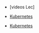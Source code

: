 - [videos Lec]

- [Kubernetes](https://youtu.be/KVBON1lA9N8?si=TtGbhHQLY1bS7_zT)

- [Kubernetes](https://youtu.be/FqfoDUhzyDo?si=bjWzTs9yw0gvAbVs)